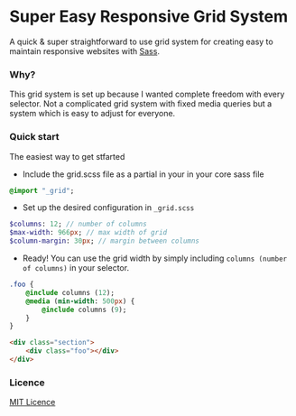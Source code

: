 # Super Easy Responsive Grid System
A quick & super straightforward to use grid system for creating easy to maintain responsive websites with [Sass](http://sass-lang.com).

### Why?
This grid system is set up because I wanted complete freedom with every selector. Not a complicated grid system with fixed media queries but a system which is easy to adjust for everyone.

### Quick start
The easiest way to get stfarted

- Include the grid.scss file as a partial in your in your core sass file
```sass
@import "_grid";
```
- Set up the desired configuration in `_grid.scss`
```sass
$columns: 12; // number of columns
$max-width: 966px; // max width of grid
$column-margin: 30px; // margin between columns
```
- Ready!
You can use the grid width by simply including `columns (number of columns)` in your selector.
```sass
.foo {
	@include columns (12);
	@media (min-width: 500px) {
	    @include columns (9);
	}
}
```
```html
<div class="section">
	<div class="foo"></div>
</div>
```


### Licence
[MIT Licence](http://opensource.org/licenses/mit-license.php)